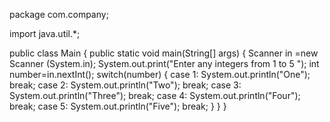 package com.company;

import java.util.*;

public class Main
{
    public static void main(String[] args)
    {
       Scanner in =new Scanner (System.in);
       System.out.print("Enter any integers from 1 to 5 ");
       int number=in.nextInt();
       switch(number)
       {
           case 1:
               System.out.println("One");
               break;
           case 2:
               System.out.println("Two");
               break;
           case 3:
               System.out.println("Three");
               break;
           case 4:
               System.out.println("Four");
               break;
           case 5:
               System.out.println("Five");
               break;
       }
    }
}
